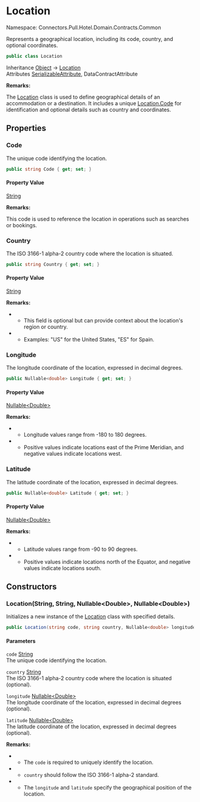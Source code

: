 # Location

Namespace: Connectors.Pull.Hotel.Domain.Contracts.Common

Represents a geographical location, including its code, country, and optional coordinates.

```csharp
public class Location
```

Inheritance [Object](https://docs.microsoft.com/en-us/dotnet/api/system.object) → [Location](./connectors.pull.hotel.domain.contracts.common.location)<br />
Attributes [SerializableAttribute](https://docs.microsoft.com/en-us/dotnet/api/system.serializableattribute), DataContractAttribute

**Remarks:**

The [Location](./connectors.pull.hotel.domain.contracts.common.location) class is used to define geographical details of an accommodation or a destination.
 It includes a unique [Location.Code](./connectors.pull.hotel.domain.contracts.common.location#code) for identification and optional details such as country and coordinates.

## Properties

### **Code**

The unique code identifying the location.

```csharp
public string Code { get; set; }
```

#### Property Value

[String](https://docs.microsoft.com/en-us/dotnet/api/system.string)<br />

**Remarks:**

This code is used to reference the location in operations such as searches or bookings.

### **Country**

The ISO 3166-1 alpha-2 country code where the location is situated.

```csharp
public string Country { get; set; }
```

#### Property Value

[String](https://docs.microsoft.com/en-us/dotnet/api/system.string)<br />

**Remarks:**

- - This field is optional but can provide context about the location's region or country.
- - Examples: "US" for the United States, "ES" for Spain.

### **Longitude**

The longitude coordinate of the location, expressed in decimal degrees.

```csharp
public Nullable<double> Longitude { get; set; }
```

#### Property Value

[Nullable\<Double\>](https://docs.microsoft.com/en-us/dotnet/api/system.nullable-1)<br />

**Remarks:**

- - Longitude values range from -180 to 180 degrees.
- - Positive values indicate locations east of the Prime Meridian, and negative values indicate locations west.

### **Latitude**

The latitude coordinate of the location, expressed in decimal degrees.

```csharp
public Nullable<double> Latitude { get; set; }
```

#### Property Value

[Nullable\<Double\>](https://docs.microsoft.com/en-us/dotnet/api/system.nullable-1)<br />

**Remarks:**

- - Latitude values range from -90 to 90 degrees.
- - Positive values indicate locations north of the Equator, and negative values indicate locations south.

## Constructors

### **Location(String, String, Nullable\<Double\>, Nullable\<Double\>)**

Initializes a new instance of the [Location](./connectors.pull.hotel.domain.contracts.common.location) class with specified details.

```csharp
public Location(string code, string country, Nullable<double> longitude, Nullable<double> latitude)
```

#### Parameters

`code` [String](https://docs.microsoft.com/en-us/dotnet/api/system.string)<br />
The unique code identifying the location.

`country` [String](https://docs.microsoft.com/en-us/dotnet/api/system.string)<br />
The ISO 3166-1 alpha-2 country code where the location is situated (optional).

`longitude` [Nullable\<Double\>](https://docs.microsoft.com/en-us/dotnet/api/system.nullable-1)<br />
The longitude coordinate of the location, expressed in decimal degrees (optional).

`latitude` [Nullable\<Double\>](https://docs.microsoft.com/en-us/dotnet/api/system.nullable-1)<br />
The latitude coordinate of the location, expressed in decimal degrees (optional).

**Remarks:**

- - The `code` is required to uniquely identify the location.
- - `country` should follow the ISO 3166-1 alpha-2 standard.
- - The `longitude` and `latitude` specify the geographical position of the location.

